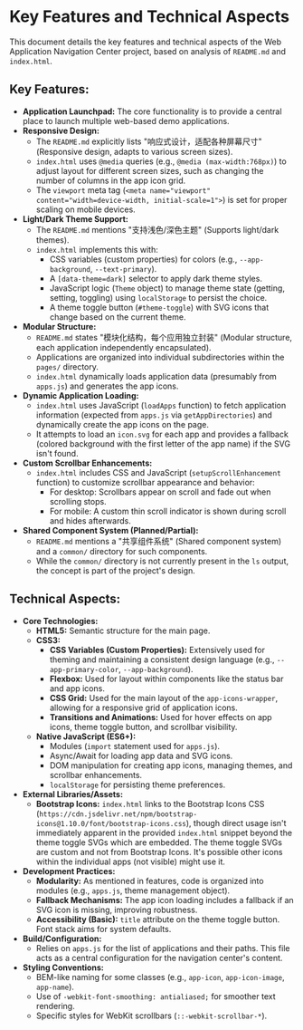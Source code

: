 # Key Features and Technical Aspects

This document details the key features and technical aspects of the Web Application Navigation Center project, based on analysis of `README.md` and `index.html`.

## Key Features:

*   **Application Launchpad:** The core functionality is to provide a central place to launch multiple web-based demo applications.
*   **Responsive Design:**
    *   The `README.md` explicitly lists "响应式设计，适配各种屏幕尺寸" (Responsive design, adapts to various screen sizes).
    *   `index.html` uses `@media` queries (e.g., `@media (max-width:768px)`) to adjust layout for different screen sizes, such as changing the number of columns in the app icon grid.
    *   The `viewport` meta tag (`<meta name="viewport" content="width=device-width, initial-scale=1">`) is set for proper scaling on mobile devices.
*   **Light/Dark Theme Support:**
    *   The `README.md` mentions "支持浅色/深色主题" (Supports light/dark themes).
    *   `index.html` implements this with:
        *   CSS variables (custom properties) for colors (e.g., `--app-background`, `--text-primary`).
        *   A `[data-theme=dark]` selector to apply dark theme styles.
        *   JavaScript logic (`Theme` object) to manage theme state (getting, setting, toggling) using `localStorage` to persist the choice.
        *   A theme toggle button (`#theme-toggle`) with SVG icons that change based on the current theme.
*   **Modular Structure:**
    *   `README.md` states "模块化结构，每个应用独立封装" (Modular structure, each application independently encapsulated).
    *   Applications are organized into individual subdirectories within the `pages/` directory.
    *   `index.html` dynamically loads application data (presumably from `apps.js`) and generates the app icons.
*   **Dynamic Application Loading:**
    *   `index.html` uses JavaScript (`loadApps` function) to fetch application information (expected from `apps.js` via `getAppDirectories`) and dynamically create the app icons on the page.
    *   It attempts to load an `icon.svg` for each app and provides a fallback (colored background with the first letter of the app name) if the SVG isn't found.
*   **Custom Scrollbar Enhancements:**
    *   `index.html` includes CSS and JavaScript (`setupScrollEnhancement` function) to customize scrollbar appearance and behavior:
        *   For desktop: Scrollbars appear on scroll and fade out when scrolling stops.
        *   For mobile: A custom thin scroll indicator is shown during scroll and hides afterwards.
*   **Shared Component System (Planned/Partial):**
    *   `README.md` mentions a "共享组件系统" (Shared component system) and a `common/` directory for such components.
    *   While the `common/` directory is not currently present in the `ls` output, the concept is part of the project's design.

## Technical Aspects:

*   **Core Technologies:**
    *   **HTML5:** Semantic structure for the main page.
    *   **CSS3:**
        *   **CSS Variables (Custom Properties):** Extensively used for theming and maintaining a consistent design language (e.g., `--app-primary-color`, `--app-background`).
        *   **Flexbox:** Used for layout within components like the status bar and app icons.
        *   **CSS Grid:** Used for the main layout of the `app-icons-wrapper`, allowing for a responsive grid of application icons.
        *   **Transitions and Animations:** Used for hover effects on app icons, theme toggle button, and scrollbar visibility.
    *   **Native JavaScript (ES6+):**
        *   Modules (`import` statement used for `apps.js`).
        *   Async/Await for loading app data and SVG icons.
        *   DOM manipulation for creating app icons, managing themes, and scrollbar enhancements.
        *   `localStorage` for persisting theme preferences.
*   **External Libraries/Assets:**
    *   **Bootstrap Icons:** `index.html` links to the Bootstrap Icons CSS (`https://cdn.jsdelivr.net/npm/bootstrap-icons@1.10.0/font/bootstrap-icons.css`), though direct usage isn't immediately apparent in the provided `index.html` snippet beyond the theme toggle SVGs which are embedded. The theme toggle SVGs are custom and not from Bootstrap Icons. It's possible other icons within the individual apps (not visible) might use it.
*   **Development Practices:**
    *   **Modularity:** As mentioned in features, code is organized into modules (e.g., `apps.js`, theme management object).
    *   **Fallback Mechanisms:** The app icon loading includes a fallback if an SVG icon is missing, improving robustness.
    *   **Accessibility (Basic):** `title` attribute on the theme toggle button. Font stack aims for system defaults.
*   **Build/Configuration:**
    *   Relies on `apps.js` for the list of applications and their paths. This file acts as a central configuration for the navigation center's content.
*   **Styling Conventions:**
    *   BEM-like naming for some classes (e.g., `app-icon`, `app-icon-image`, `app-name`).
    *   Use of `-webkit-font-smoothing: antialiased;` for smoother text rendering.
    *   Specific styles for WebKit scrollbars (`::-webkit-scrollbar-*`).
